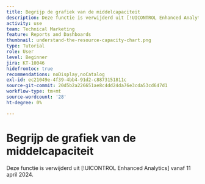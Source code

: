 ```yaml
---
title: Begrijp de grafiek van de middelcapaciteit
description: Deze functie is verwijderd uit [!UICONTROL Enhanced Analytics] vanaf 11 april 2024.
activity: use
team: Technical Marketing
feature: Reports and Dashboards
thumbnail: understand-the-resource-capacity-chart.png
type: Tutorial
role: User
level: Beginner
jira: KT-10046
hidefromtoc: true
recommendations: noDisplay,noCatalog
exl-id: ec21049e-4f39-4bb4-91d2-c8873151811c
source-git-commit: 20d5b2a226651ae8c4dd24da76e3cda53cd647d1
workflow-type: tm+mt
source-wordcount: '28'
ht-degree: 0%

---
```


# Begrijp de grafiek van de middelcapaciteit

Deze functie is verwijderd uit [!UICONTROL Enhanced Analytics] vanaf 11 april 2024.

